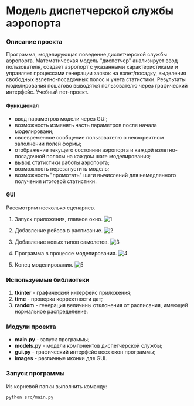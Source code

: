 # Модель диспетчерской службы аэропорта

### Описание проекта
Программа, моделирующая поведение диспетчерской службы аэропорта. Математическая модель "диспетчер" анализирует ввод пользователя, создает аэропорт с указанными характеристиками и управляет процессами генерации заявок на взлет/посадку, выделения свободных взлетно-посадочных полос и учета статистики. Результаты моделирования пошагово выводятся пользователю через графический интерфейс. Учебный пет-проект. 

#### Функционал
- ввод параметров модели через GUI;
- возможность изменять часть параметров после начала моделировани;
- своевременное сообщение пользователю о неккоректном заполнении полей формы;
- отображение текущего состояния аэропорта и каждой взлетно-посадочной полосы на каждом шаге моделирования;
- вывод статистики работы аэропорта;
- возможность перезапустить модель;
- возможность "промотать" шаги вычислений для немедленного получения итоговой статистики.

#### GUI
Рассмотрим несколько сценариев.
1. Запуск приложения, главное окно.
![1](https://github.com/MysteryMister/airport_interface/assets/24231731/824c3011-34ad-457f-b1a4-6dedcedc04e2)

2. Добавление рейсов в расписание.
![2](https://github.com/MysteryMister/airport_interface/assets/24231731/af6abf6f-744c-4a7f-93d9-dad562a8a2ea)

3. Добавление новых типов самолетов.
![3](https://github.com/MysteryMister/airport_interface/assets/24231731/68b2e0fb-470b-444e-8d16-817452557cb0)

4. Программа в процессе моделирования.
![4](https://github.com/MysteryMister/airport_interface/assets/24231731/497368d1-6c8f-4930-93f4-c911869a3842)

5. Конец моделирования.
![5](https://github.com/MysteryMister/airport_interface/assets/24231731/47be55d6-bd15-41e1-849e-5e1807594f93)

### Используемые библиотеки
1. **tkinter** - графический интерфейс приложения;
2. **time** - проверка корректности дат;
3. **random** - генерация величины отклонения от расписания, имеющей нормальное распределение.

### Модули проекта
- **main.py** - запуск программы;
- **models.py** - модели компонентов диспетчерской службы;
- **gui.py** - графический интерфейс всех окон программы;
- **images** - различные иконки для GUI.

### Запуск программы
Из корневой папки выполнить команду:

	python src/main.py
